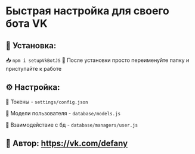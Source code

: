 # Быстрая настройка для своего бота VK

## 🔧 Установка:
   📥 `npm i setupVkBotJS`
   💙 После установки просто переименуйте папку и приступайте к работе 
## ⚙ Настройка:

   🔑 Токены - `settings/config.json`

   📝 Модели пользователя - `database/models.js`

   📡 Взаимодействие с бд - `database/managers/user.js`

## 👤 Автор: https://vk.com/defany

